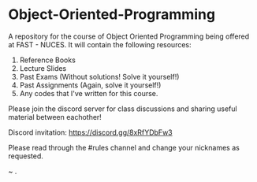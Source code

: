 # Object-Oriented-Programming
A repository for the course of Object Oriented Programming being offered at FAST - NUCES.
It will contain the following resources:
1. Reference Books
2. Lecture Slides
3. Past Exams (Without solutions! Solve it yourself!)
4. Past Assignments (Again, solve it yourself!)
5. Any codes that I've written for this course.

Please join the discord server for class discussions and sharing useful material between eachother!

Discord invitation: https://discord.gg/8xRfYDbFw3

Please read through the #rules channel and change your nicknames as requested.

~
.
